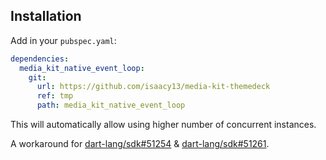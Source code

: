 ## Installation

Add in your `pubspec.yaml`:

```yaml
dependencies:
  media_kit_native_event_loop:
    git:
      url: https://github.com/isaacy13/media-kit-themedeck
      ref: tmp
      path: media_kit_native_event_loop
```

This will automatically allow using higher number of concurrent instances.

A workaround for [dart-lang/sdk#51254](https://github.com/dart-lang/sdk/issues/51254) & [dart-lang/sdk#51261](https://github.com/dart-lang/sdk/issues/51261).
